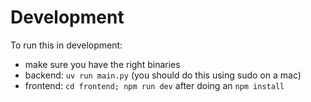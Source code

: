 

# Development

To run this in development:

* make sure you have the right binaries
* backend: `uv run main.py` (you should do this using sudo on a mac)
* frontend: `cd frontend; npm run dev` after doing an `npm install`